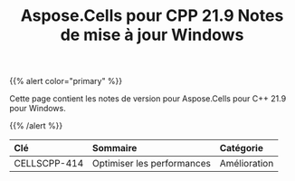 ﻿---
title: Aspose.Cells pour CPP 21.9 Notes de mise à jour Windows
type: docs
weight: 7
url: /fr/cpp/aspose-cells-for-cpp-21-9-release-notes-windows/
---
{{% alert color="primary" %}}

Cette page contient les notes de version pour Aspose.Cells pour C++ 21.9 pour Windows.

{{% /alert %}}

|**Clé**|**Sommaire**|**Catégorie**|
|:- |:- |:- |
|CELLSCPP-414| Optimiser les performances|Amélioration|
